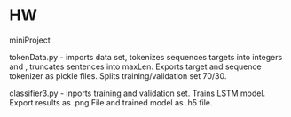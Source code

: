 # HW
miniProject

tokenData.py - imports data set, tokenizes sequences targets into integers and , truncates sentences into maxLen. Exports target and sequence tokenizer as pickle files. Splits training/validation set 70/30.

classifier3.py - inports training and validation set. Trains LSTM model. Export results as .png File and trained model as .h5 file. 
